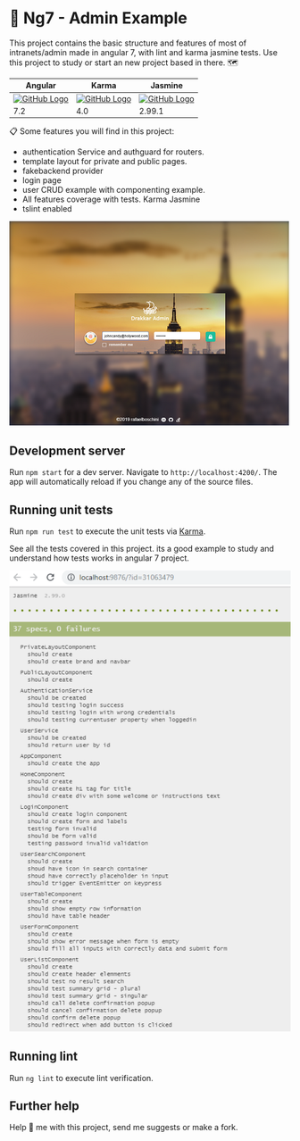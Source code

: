 # 🗿 Ng7 - Admin Example

This project contains the basic structure and features of most of intranets/admin made in angular 7, with lint and karma jasmine tests.
Use this project to study or start an new project based in there. 🗺


Angular | Karma | Jasmine
------------ | ------------- | -------------
[![GitHub Logo](https://freeicons.io/laravel/public/uploads/icons/png/18594121091536125453-64.png)](https://angular.io/) | [![GitHub Logo](https://freeicons.io/laravel/public/uploads/icons/png/1387966081548218193-64.png)](https://karma-runner.github.io/latest/index.html)| [![GitHub Logo](https://freeicons.io/laravel/public/uploads/icons/png/3361154801540553613-64.png)](https://karma-runner.github.io/latest/index.html)
7.2 | 4.0 | 2.99.1




📋 Some features you will find in this project:
 - authentication Service and authguard for routers.
 - template layout for private and public pages.
 - fakebackend provider
 - login page
 - user CRUD example with componenting example.
 - All features coverage with tests. Karma Jasmine
 - tslint enabled

![Tests List](https://github.com/rafaelboschini/ng7-admin-example/blob/master/preview-images/preview.png?raw=true)

## Development server

Run `npm start` for a dev server. Navigate to `http://localhost:4200/`. The app will automatically reload if you change any of the source files.

## Running unit tests

Run `npm run test` to execute the unit tests via [Karma](https://karma-runner.github.io).

See all the tests covered in this project.
its a good example to study and understand how tests works in angular 7 project.

![Tests List](https://github.com/rafaelboschini/ng7-admin-example/blob/master/preview-images/tests.png?raw=true)


## Running lint

Run `ng lint` to execute lint verification.

## Further help

Help 🤖 me with this project, send me suggests or make a fork.